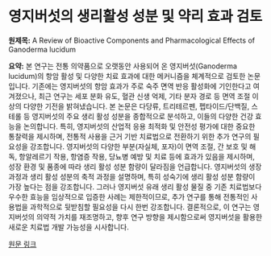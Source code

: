 # 영지버섯의 생리활성 성분 및 약리 효과 검토

**원제목:** A Review of Bioactive Components and Pharmacological Effects of Ganoderma lucidum

**요약:** 본 연구는 전통 의약품으로 오랫동안 사용되어 온 영지버섯(Ganoderma lucidum)의 항암 활성 및 다양한 치료 효과에 대한 메커니즘을 체계적으로 검토한 논문입니다.  기존에는 영지버섯의 항암 효과가 주로 숙주 면역 반응 활성화에 기인한다고 여겨졌으나, 최근 연구는 세포 분화 유도, 혈관 신생 억제, 기타 분자 경로 등 면역 조절 이상의 다양한 기전을 밝혀냈습니다.  본 논문은 다당류, 트리테르펜, 펩타이드/단백질, 스테롤 등 영지버섯의 주요 생리 활성 성분을 종합적으로 분석하고, 이들의 다양한 건강 효능을 논의합니다.  특히, 영지버섯의 산업적 응용 최적화 및 안전성 평가에 대한 중요한 통찰력을 제시하며, 전통적 사용을 근거 기반 치료법으로 전환하기 위한 추가 연구의 필요성을 강조합니다.  영지버섯의 다양한 부분(자실체, 포자)이 면역 조절, 간 보호 및 해독, 항알레르기 작용, 항염증 작용, 당뇨병 예방 및 치료 등에 효과가 있음을 제시하며,  성장 환경 및 품종에 따라 생리 활성 성분 함량이 달라짐을 언급합니다.  영지버섯의 생장 과정과 생리 활성 성분의 축적 과정을 설명하며,  특히 성숙기에 생리 활성 성분 함량이 가장 높다는 점을 강조합니다.  그러나  영지버섯 유래 생리 활성 물질 중 기존 치료법보다 우수한 효능을 임상적으로 입증한 사례는 제한적이므로, 추가 연구를 통해  전통적인 사용법을 과학적으로 뒷받침할 필요성을 다시 한번 강조합니다.  결론적으로, 이 연구는 영지버섯의 의약적 가치를 재조명하고,  향후 연구 방향을 제시함으로써  영지버섯을 활용한 새로운 치료법 개발 가능성을 시사합니다.

[원문 링크](https://pmc.ncbi.nlm.nih.gov/articles/PMC12256279/)
